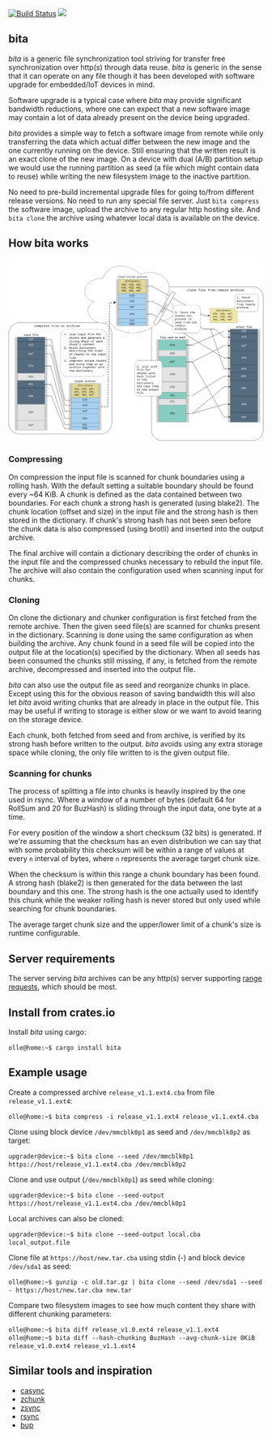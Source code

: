 [![Build Status](https://travis-ci.org/oll3/bita.svg?branch=master)](https://travis-ci.org/oll3/bita)
[![](http://meritbadge.herokuapp.com/bita)](https://crates.io/crates/bita)


## bita

*bita* is a generic file synchronization tool striving for transfer free synchronization over http(s) through data reuse. *bita* is generic in the sense that it can operate on any file though it has been developed with software upgrade for embedded/IoT devices in mind.

Software upgrade is a typical case where *bita* may provide significant bandwidth reductions, where one can expect that a new software image may contain a lot of data already present on the device being upgraded.

*bita* provides a simple way to fetch a software image from remote while only transferring the data which actual differ between the new image and the one currently running on the device. Still ensuring that the written result is an exact clone of the new image. On a device with dual (A/B) partition setup we would use the running partition as seed (a file which might contain data to reuse) while writing the new filesystem image to the inactive partition.

No need to pre-build incremental upgrade files for going to/from different release versions. No need to run any special file server.
Just `bita compress` the software image, upload the archive to any regular http hosting site. And `bita clone` the archive using whatever local data is available on the device.


## How bita works

![concept](images/concept.png?raw=true)


### Compressing

On compression the input file is scanned for chunk boundaries using a rolling hash. With the default setting a suitable boundary should be found every ~64 KiB. A chunk is defined as the data contained between two boundaries. For each chunk a strong hash is generated (using blake2).
The chunk location (offset and size) in the input file and the strong hash is then stored in the dictionary. If chunk's strong hash has not been seen before the chunk data is also compressed (using brotli) and inserted into the output archive.

The final archive will contain a dictionary describing the order of chunks in the input file and the compressed chunks necessary to rebuild the input file. The archive will also contain the configuration used when scanning input for chunks.


### Cloning

On clone the dictionary and chunker configuration is first fetched from the remote archive. Then the given seed file(s) are scanned for chunks present in the dictionary. Scanning is done using the same configuration as when building the archive.
Any chunk found in a seed file will be copied into the output file at the location(s) specified by the dictionary.
When all seeds has been consumed the chunks still missing, if any, is fetched from the remote archive, decompressed and inserted into the output file.

*bita* can also use the output file as seed and reorganize chunks in place. Except using this for the obvious reason of saving bandwidth this will also let *bita* avoid writing chunks that are already in place in the output file. This may be useful if writing to storage is either slow or we want to avoid tearing on the storage device.

Each chunk, both fetched from seed and from archive, is verified by its strong hash before written to the output. *bita* avoids using any extra storage space while cloning, the only file written to is the given output file.


### Scanning for chunks

The process of splitting a file into chunks is heavily inspired by the one used in rsync. Where a window of a number of bytes (default 64 for RollSum and 20 for BuzHash) is sliding through the input data, one byte at a time.

For every position of the window a short checksum (32 bits) is generated. If we're assuming that the checksum has an even distribution we can say that with some probability this checksum will be within a range of values at every `n` interval of bytes, where `n` represents the average target chunk size.

When the checksum is within this range a chunk boundary has been found. A strong hash (blake2) is then generated for the data between the last boundary and this one. The strong hash is the one actually used to identify this chunk while the weaker rolling hash is never stored but only used while searching for chunk boundaries.

The average target chunk size and the upper/lower limit of a chunk's size is runtime configurable.


## Server requirements

The server serving *bita* archives can be any http(s) server supporting [range requests](https://developer.mozilla.org/en-US/docs/Web/HTTP/Range_requests "range requests"), which should be most.

## Install from crates.io
Install *bita* using cargo:
```console
olle@home:~$ cargo install bita
```

## Example usage

Create a compressed archive `release_v1.1.ext4.cba` from file `release_v1.1.ext4`:

```console
olle@home:~$ bita compress -i release_v1.1.ext4 release_v1.1.ext4.cba
```

Clone using block device `/dev/mmcblk0p1` as seed and `/dev/mmcblk0p2` as target:

```console
upgrader@device:~$ bita clone --seed /dev/mmcblk0p1 https://host/release_v1.1.ext4.cba /dev/mmcblk0p2
```

Clone and use output (`/dev/mmcblk0p1`) as seed while cloning:

```console
upgrader@device:~$ bita clone --seed-output https://host/release_v1.1.ext4.cba /dev/mmcblk0p1
```

Local archives can also be cloned:

```console
upgrader@device:~$ bita clone --seed-output local.cba local_output.file
```

Clone file at `https://host/new.tar.cba` using stdin (-) and block device `/dev/sda1` as seed:

```console
olle@home:~$ gunzip -c old.tar.gz | bita clone --seed /dev/sda1 --seed - https://host/new.tar.cba new.tar
```

Compare two filesystem images to see how much content they share with different chunking parameters:

```console
olle@home:~$ bita diff release_v1.0.ext4 release_v1.1.ext4
olle@home:~$ bita diff --hash-chunking BuzHash --avg-chunk-size 8KiB release_v1.0.ext4 release_v1.1.ext4
```

## Similar tools and inspiration
* [casync](https://github.com/systemd/casync)
* [zchunk](https://github.com/zchunk/zchunk)
* [zsync](http://zsync.moria.org.uk)
* [rsync](https://rsync.samba.org/)
* [bup](https://github.com/bup/bup)